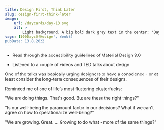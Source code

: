 ```yaml
---
title: Design First, Think Later
slug: design-first-think-later
image:
    url: /daycards/day-13.svg
    alt: >
        Light background. A big bold dark grey text in the center: 'Day 13'. Underneath it, comparatively tiny, a text saying '100 Days of Design', thin and underlined. A squarish double frame around all of this: the inner layer a bar of solid blue color, thick enough to be a listed character; the outer layer a gradient pattern of greys, made up of about 10 tones, repeated on each side. If you would start in a corner and go around the edge of the image it would go lightest in the corner, darker, darkest when you reach the middle of a side, lighter, lightest in the next corner, darker... and so on with each side. The overall effect reminds me of some neon-light-effects and the thick square-patterned glass I have seen on the entrance doors of old Polish apartment blocks from the Soviet-era.
tags: [100DaysOfDesign', doubt]
pubDate: 13.8.2022
---
```


-   Read through the accessibility guidelines of Material Design 3.0

-   Listened to a couple of videos and TED talks about design

One of the talks was basically urging designers to have a conscience - or at least consider the long-term consequences of their designs.

Reminded me of one of life's most flustering clusterfucks:

"We are doing things. That's good. But are these the right things?"

"Is our well-being the paramount factor in our decisions? What if we can't agree on how to operationalize well-being?"

"We are growing. Great. ... Growing to do what - more of the same things?"
